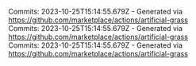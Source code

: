 Commits: 2023-10-25T15:14:55.679Z - Generated via https://github.com/marketplace/actions/artificial-grass
<br>
Commits: 2023-10-25T15:14:55.679Z - Generated via https://github.com/marketplace/actions/artificial-grass
<br>
Commits: 2023-10-25T15:14:55.679Z - Generated via https://github.com/marketplace/actions/artificial-grass
<br>
